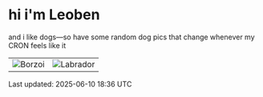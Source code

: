 # hi i'm Leoben

and i like dogs—so have some random dog pics that change whenever my CRON feels like it

|  |  |
|--------|----------|
| ![Borzoi](https://random-dog-vercel.vercel.app/api/random-borzoi?v=1749580609) | ![Labrador](https://random-dog-vercel.vercel.app/api/random-labrador?v=1749580609) |

Last updated: 2025-06-10 18:36 UTC
